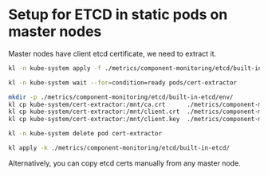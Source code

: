 
# Setup for ETCD in static pods on master nodes

Master nodes have client etcd certificate, we need to extract it.

```bash
kl -n kube-system apply -f ./metrics/component-monitoring/etcd/built-in-etcd/cert-extractor.yaml

kl -n kube-system wait --for=condition=ready pods/cert-extractor

mkdir -p ./metrics/component-monitoring/etcd/built-in-etcd/env/
kl cp kube-system/cert-extractor:/mnt/ca.crt      ./metrics/component-monitoring/etcd/built-in-etcd/env/ca.crt
kl cp kube-system/cert-extractor:/mnt/client.crt  ./metrics/component-monitoring/etcd/built-in-etcd/env/client.crt
kl cp kube-system/cert-extractor:/mnt/client.key  ./metrics/component-monitoring/etcd/built-in-etcd/env/client.key

kl -n kube-system delete pod cert-extractor

kl apply -k ./metrics/component-monitoring/etcd/built-in-etcd/
```

Alternatively, you can copy etcd certs manually from any master node.
